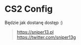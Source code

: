 #  CS2 Config
Będzie jak dostanę dostęp :)

> https://sniper13.pl  
> https://twitter.com/sniper13g
